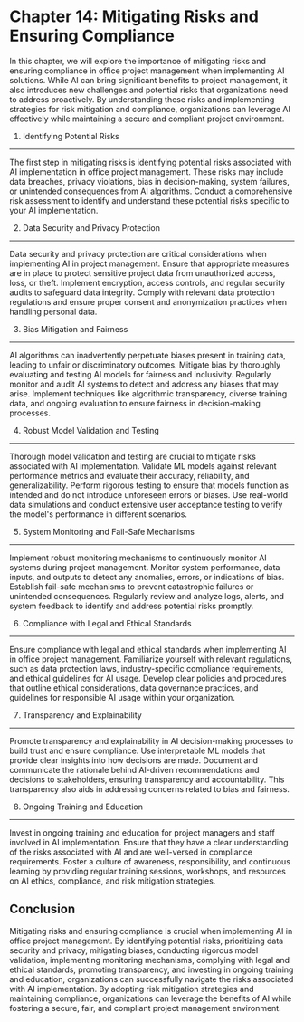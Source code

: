 Chapter 14: Mitigating Risks and Ensuring Compliance
====================================================

In this chapter, we will explore the importance of mitigating risks and ensuring compliance in office project management when implementing AI solutions. While AI can bring significant benefits to project management, it also introduces new challenges and potential risks that organizations need to address proactively. By understanding these risks and implementing strategies for risk mitigation and compliance, organizations can leverage AI effectively while maintaining a secure and compliant project environment.

1. Identifying Potential Risks
------------------------------

The first step in mitigating risks is identifying potential risks associated with AI implementation in office project management. These risks may include data breaches, privacy violations, bias in decision-making, system failures, or unintended consequences from AI algorithms. Conduct a comprehensive risk assessment to identify and understand these potential risks specific to your AI implementation.

2. Data Security and Privacy Protection
---------------------------------------

Data security and privacy protection are critical considerations when implementing AI in project management. Ensure that appropriate measures are in place to protect sensitive project data from unauthorized access, loss, or theft. Implement encryption, access controls, and regular security audits to safeguard data integrity. Comply with relevant data protection regulations and ensure proper consent and anonymization practices when handling personal data.

3. Bias Mitigation and Fairness
-------------------------------

AI algorithms can inadvertently perpetuate biases present in training data, leading to unfair or discriminatory outcomes. Mitigate bias by thoroughly evaluating and testing AI models for fairness and inclusivity. Regularly monitor and audit AI systems to detect and address any biases that may arise. Implement techniques like algorithmic transparency, diverse training data, and ongoing evaluation to ensure fairness in decision-making processes.

4. Robust Model Validation and Testing
--------------------------------------

Thorough model validation and testing are crucial to mitigate risks associated with AI implementation. Validate ML models against relevant performance metrics and evaluate their accuracy, reliability, and generalizability. Perform rigorous testing to ensure that models function as intended and do not introduce unforeseen errors or biases. Use real-world data simulations and conduct extensive user acceptance testing to verify the model's performance in different scenarios.

5. System Monitoring and Fail-Safe Mechanisms
---------------------------------------------

Implement robust monitoring mechanisms to continuously monitor AI systems during project management. Monitor system performance, data inputs, and outputs to detect any anomalies, errors, or indications of bias. Establish fail-safe mechanisms to prevent catastrophic failures or unintended consequences. Regularly review and analyze logs, alerts, and system feedback to identify and address potential risks promptly.

6. Compliance with Legal and Ethical Standards
----------------------------------------------

Ensure compliance with legal and ethical standards when implementing AI in office project management. Familiarize yourself with relevant regulations, such as data protection laws, industry-specific compliance requirements, and ethical guidelines for AI usage. Develop clear policies and procedures that outline ethical considerations, data governance practices, and guidelines for responsible AI usage within your organization.

7. Transparency and Explainability
----------------------------------

Promote transparency and explainability in AI decision-making processes to build trust and ensure compliance. Use interpretable ML models that provide clear insights into how decisions are made. Document and communicate the rationale behind AI-driven recommendations and decisions to stakeholders, ensuring transparency and accountability. This transparency also aids in addressing concerns related to bias and fairness.

8. Ongoing Training and Education
---------------------------------

Invest in ongoing training and education for project managers and staff involved in AI implementation. Ensure that they have a clear understanding of the risks associated with AI and are well-versed in compliance requirements. Foster a culture of awareness, responsibility, and continuous learning by providing regular training sessions, workshops, and resources on AI ethics, compliance, and risk mitigation strategies.

Conclusion
----------

Mitigating risks and ensuring compliance is crucial when implementing AI in office project management. By identifying potential risks, prioritizing data security and privacy, mitigating biases, conducting rigorous model validation, implementing monitoring mechanisms, complying with legal and ethical standards, promoting transparency, and investing in ongoing training and education, organizations can successfully navigate the risks associated with AI implementation. By adopting risk mitigation strategies and maintaining compliance, organizations can leverage the benefits of AI while fostering a secure, fair, and compliant project management environment.
